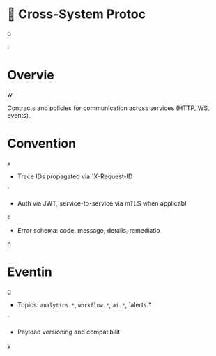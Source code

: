 

# 🔁 Cross-System Protoc

o

l

#

# Overvie

w

Contracts and policies for communication across services (HTTP, WS, events).

#

# Convention

s

- Trace IDs propagated via `X-Request-ID

`

- Auth via JWT; service-to-service via mTLS when applicabl

e

- Error schema: code, message, details, remediatio

n

#

# Eventin

g

- Topics: `analytics.*`, `workflow.*`, `ai.*`, `alerts.*

`

- Payload versioning and compatibilit

y

